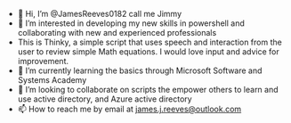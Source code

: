 - 👋 Hi, I’m @JamesReeves0182 call me Jimmy
- 👀 I’m interested in developing my new skills in powershell and collaborating with new and experienced professionals
- This is Thinky, a simple script that uses speech and interaction from the user to review simple Math equations. I would love input and advice for improvement.
- 🌱 I’m currently learning the basics through Microsoft Software and Systems Academy
- 💞️ I’m looking to collaborate on scripts the empower others to learn and use active directory, and Azure active directory
- 📫 How to reach me by email at james.j.reeves@outlook.com

<!---

